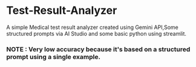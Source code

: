 # Test-Result-Analyzer
A simple Medical test result analyzer created using Gemini API,Some structured prompts via AI Studio and some basic python using streamlit.
### NOTE : Very low accuracy because it's based on a structured prompt using a single example.
